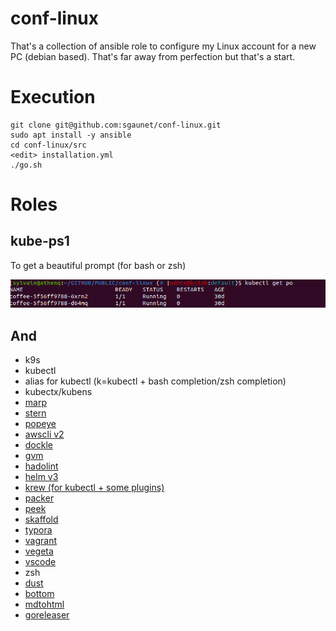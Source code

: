 # conf-linux

That's a collection of ansible role to configure my Linux account for a new PC (debian based). That's far away from perfection but that's a start.

# Execution 

```
git clone git@github.com:sgaunet/conf-linux.git
sudo apt install -y ansible
cd conf-linux/src
<edit> installation.yml
./go.sh
```

# Roles

## kube-ps1

To get a beautiful prompt (for bash or zsh)

![prompt](img/prompt.png)

## And

* k9s
* kubectl
* alias for kubectl (k=kubectl + bash completion/zsh completion)
* kubectx/kubens
* [marp](https://marp.app/)
* [stern](https://github.com/wercker/stern)
* [popeye](https://github.com/derailed/popeye)
* [awscli v2](https://docs.aws.amazon.com/cli/latest/userguide/install-cliv2.html)
* [dockle](https://github.com/goodwithtech/dockle)
* [gvm](https://github.com/moovweb/gvm)
* [hadolint](https://github.com/hadolint/hadolint)
* [helm v3](https://helm.sh/docs/intro/install/)
* [krew (for kubectl + some plugins)](https://github.com/kubernetes-sigs/krew)
* [packer](https://www.packer.io/)
* [peek](https://github.com/phw/peek)
* [skaffold](https://skaffold.dev/)
* [typora](https://typora.io/)
* [vagrant](https://www.vagrantup.com/downloads)
* [vegeta](https://github.com/tsenart/vegeta)
* [vscode](https://code.visualstudio.com/docs/setup/linux)
* zsh
* [dust](https://github.com/bootandy/dust)
* [bottom](https://github.com/ClementTsang/bottom/)
* [mdtohtml](https://github.com/sgaunet/mdtohtml)
* [goreleaser](https://github.com/goreleaser/goreleaser/)